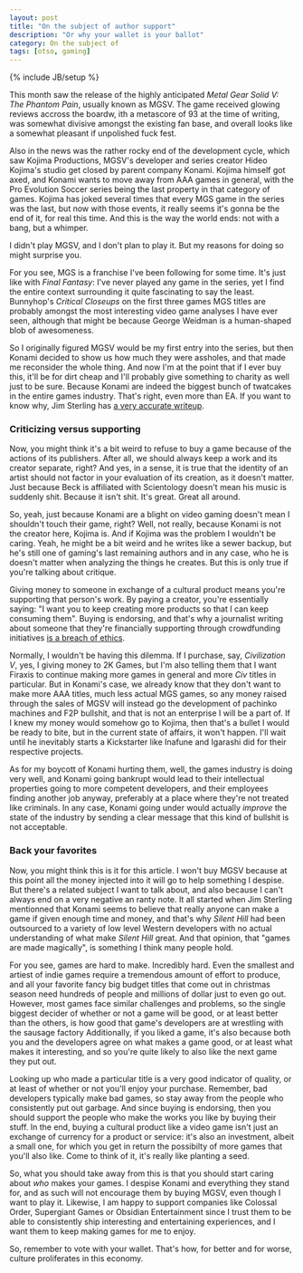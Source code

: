 ```yaml
---
layout: post
title: "On the subject of author support"
description: "Or why your wallet is your ballot"
category: On the subject of
tags: [otso, gaming]
---
```

{% include JB/setup %}

This month saw the release of the highly anticipated _Metal Gear Solid V: The Phantom Pain_, usually known as MGSV. The game received glowing reviews accross the boardw, ith a metascore of 93 at the time of writing, was somewhat divisive amongst the existing fan base, and overall looks like a somewhat pleasant if unpolished fuck fest.

Also in the news was the rather rocky end of the development cycle, which saw Kojima Productions, MGSV's developer and series creator Hideo Kojima's studio get closed by parent company Konami. Kojima himself got axed, and Konami wants to move away from AAA games in general, with the Pro Evolution Soccer series being the last property in that category of games. Kojima has joked several times that every MGS game in the series was the last, but now with those events, it really seems it's gonna be the end of it, for real this time. And this is the way the world ends: not with a bang, but a whimper.

I didn't play MGSV, and I don't plan to play it. But my reasons for doing so might surprise you.

<!-- more -->

For you see, MGS is a franchise I've been following for some time. It's just like with _Final Fantasy_: I've never played any game in the series, yet I find the entire context surrounding it quite fascinating to say the least. Bunnyhop's _Critical Closeups_ on the first three games MGS titles are probably amongst the most interesting video game analyses I have ever seen, although that might be because George Weidman is a human-shaped blob of awesomeness.

So I originally figured MGSV would be my first entry into the series, but then Konami decided to show us how much they were assholes, and that made me reconsider the whole thing. And now I'm at the point that if I ever buy this, it'll be for dirt cheap and I'll probably give something to charity as well just to be sure. Because Konami are indeed the biggest bunch of twatcakes in the entire games industry. That's right, even more than EA. If you want to know why, Jim Sterling has [a very accurate writeup](https://www.youtube.com/watch?v=uphcEJW-MDA).

### Criticizing versus supporting

Now, you might think it's a bit weird to refuse to buy a game because of the actions of its publishers. After all, we should always keep a work and its creator separate, right? And yes, in a sense, it is true that the identity of an artist should not factor in your evaluation of its creation, as it doesn't matter. Just because Beck is affiliated with Scientology doesn't mean his music is suddenly shit. Because it isn't shit. It's great. Great all around.

So, yeah, just because Konami are a blight on video gaming doesn't mean I shouldn't touch their game, right? Well, not really, because Konami is not the creator here, Kojima is. And if Kojima was the problem I wouldn't be caring. Yeah, he might be a bit weird and he writes like a sewer backup, but he's still one of gaming's last remaining authors and in any case, who he is doesn't matter when analyzing the things he creates. But this is only true if you're talking about critique.

Giving money to someone in exchange of a cultural product means you're supporting that person's work. By paying a creator, you're essentially saying: "I want you to keep creating more products so that I can keep consuming them". Buying is endorsing, and that's why a journalist writing about someone that they're financially supporting through crowdfunding initiatives [is a breach of ethics](https://www.youtube.com/watch?v=4-7RLxrsJ04&t=4m6s).

Normally, I wouldn't be having this dilemma. If I purchase, say, _Civilization V_, yes, I giving money to 2K Games, but I'm also telling them that I want Firaxis to continue making more games in general and more _Civ_ titles in particular. But in Konami's case, we already know that they don't want to make more AAA titles, much less actual MGS games, so any money raised through the sales of MGSV will instead go the development of pachinko machines and F2P bullshit, and that is not an enterprise I will be a part of. If I knew my money would somehow go to Kojima, then that's a bullet I would be ready to bite, but in the current state of affairs, it won't happen. I'll wait until he inevitably starts a Kickstarter like Inafune and Igarashi did for their respective projects.

As for my boycott of Konami hurting them, well, the games industry is doing very well, and Konami going bankrupt would lead to their intellectual properties going to more competent developers, and their employees finding another job anyway, preferably at a place where they're not treated like criminals. In any case, Konami going under would actually _improve_ the state of the industry by sending a clear message that this kind of bullshit is not acceptable.

### Back your favorites

Now, you might think this is it for this article. I won't buy MGSV because at this point all the money injected into it will go to help something I despise. But there's a related subject I want to talk about, and also because I can't always end on a very negative an ranty note. It all started when Jim Sterling mentionned that Konami seems to believe that really anyone can make a game if given enough time and money, and that's why _Silent Hill_ had been outsourced to a variety of low level Western developers with no actual understanding of what make _Silent Hill_ great. And that opinion, that "games are made magically", is something I think many people hold.

For you see, games are hard to make. Incredibly hard. Even the smallest and artiest of indie games require a tremendous amount of effort to produce, and all your favorite fancy big budget titles that come out in christmas season need hundreds of people and millions of dollar just to even go out. However, most games face similar challenges and problems, so the single biggest decider of whether or not a game will be good, or at least better than the others, is how good that game's developers are at wrestling with the sausage factory Additionally, if you liked a game, it's also because both you and the developers agree on what makes a game good, or at least what makes it interesting, and so you're quite likely to also like the next game they put out.

Looking up who made a particular title is a very good indicator of quality, or at least of whether or not you'll enjoy your purchase. Remember, bad developers typically make bad games, so stay away from the people who consistently put out garbage. And since buying is endorsing, then you should support the people who make the works you like by buying their stuff. In the end, buying a cultural product like a video game isn't just an exchange of currency for a product or service: it's also an investment, albeit a small one, for which you get in return the possibilty of more games that you'll also like. Come to think of it, it's really like planting a seed.

So, what you should take away from this is that you should start caring about _who_ makes your games. I despise Konami and everything they stand for, and as such will not encourage them by buying MGSV, even though I want to play it. Likewise, I am happy to support companies like Colossal Order, Supergiant Games or Obsidian Entertainment since I trust them to be able to consistently ship interesting and entertaining experiences, and I want them to keep making games for me to enjoy.

So, remember to vote with your wallet. That's how, for better and for worse, culture proliferates in this economy.